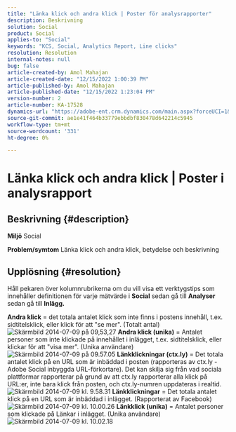 ```yaml
---
title: "Länka klick och andra klick | Poster för analysrapporter"
description: Beskrivning
solution: Social
product: Social
applies-to: "Social"
keywords: "KCS, Social, Analytics Report, Line clicks"
resolution: Resolution
internal-notes: null
bug: false
article-created-by: Amol Mahajan
article-created-date: "12/15/2022 1:00:39 PM"
article-published-by: Amol Mahajan
article-published-date: "12/15/2022 1:23:04 PM"
version-number: 2
article-number: KA-17528
dynamics-url: "https://adobe-ent.crm.dynamics.com/main.aspx?forceUCI=1&pagetype=entityrecord&etn=knowledgearticle&id=c7533577-787c-ed11-81ac-6045bd006b4b"
source-git-commit: ae1e41f464b33779ebbdbf830478d642214c5945
workflow-type: tm+mt
source-wordcount: '331'
ht-degree: 0%

---
```


# Länka klick och andra klick | Poster i analysrapport

## Beskrivning {#description}

<b>Miljö</b>
Social


<b>Problem/symtom</b>
Länka klick och andra klick, betydelse och beskrivning


## Upplösning {#resolution}


Håll pekaren över kolumnrubrikerna om du vill visa ett verktygstips som innehåller definitionen för varje mätvärde i <b>Social</b> sedan gå till <b>Analyser</b> sedan gå till <b>Inlägg.</b>

<b>Andra klick</b> = det totala antalet klick som inte finns i postens innehåll, t.ex. sidtitelsklick, eller klick för att &quot;se mer&quot;. (Totalt antal)
![Skärmbild 2014-07-09 på 09,53,27](https://helpx.adobe.com/content/dam/help/en/social/kb/link-clicks-click-definitions/jcr%3acontent/main-pars/image/Screen%20Shot%202014-07-09%20at%209.53.27%20AM.png "Skärmbild 2014-07-09 på 09,53,27")
<b>Andra klick (unika)</b> = Antalet personer som inte klickade på innehållet i inlägget, t.ex. sidtitelsklick, eller klickar för att &quot;visa mer&quot;. (Unika användare)
![Skärmbild 2014-07-09 på 09.57.05](https://helpx.adobe.com/content/dam/help/en/social/kb/link-clicks-click-definitions/jcr%3acontent/main-pars/image_0/Screen%20Shot%202014-07-09%20at%209.57.05%20AM.png "Skärmbild 2014-07-09 på 09.57.05")
<b>Länkklickningar (ctx.ly)</b> = Det totala antalet klick på en URL som är inbäddad i posten (rapporteras av ctx.ly - Adobe Social inbyggda URL-förkortare). Det kan skilja sig från vad sociala plattformar rapporterar på grund av att ctx.ly rapporterar alla klick på URL:er, inte bara klick från posten, och ctx.ly-numren uppdateras i realtid.
![Skärmbild 2014-07-09 kl. 9.58.31](https://helpx.adobe.com/content/dam/help/en/social/kb/link-clicks-click-definitions/jcr%3acontent/main-pars/image_1/Screen%20Shot%202014-07-09%20at%209.58.31%20AM.png "Skärmbild 2014-07-09 kl. 9.58.31")
<b>Länkklickningar</b> = Det totala antalet klick på en URL som är inbäddad i inlägget. (Rapporterat av Facebook)
![Skärmbild 2014-07-09 kl. 10.00.26](https://helpx.adobe.com/content/dam/help/en/social/kb/link-clicks-click-definitions/jcr%3acontent/main-pars/image_2/Screen%20Shot%202014-07-09%20at%2010.00.26%20AM.png "Skärmbild 2014-07-09 kl. 10.00.26")
<b>Länkklick (unika)</b> = Antalet personer som klickade på Länkar i inlägget. (Unika användare)
![Skärmbild 2014-07-09 kl. 10.02.18](https://helpx.adobe.com/content/dam/help/en/social/kb/link-clicks-click-definitions/jcr%3acontent/main-pars/image_3/Screen%20Shot%202014-07-09%20at%2010.02.18%20AM.png "Skärmbild 2014-07-09 kl. 10.02.18")